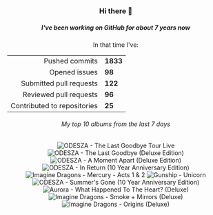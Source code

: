 <div align="center">
  <h3>Hi there 👋</h3>
  <h5>I've been working on GitHub for about 7 years now</h5>
  <p>In that time I've:</p>
  <table>
    <tr>
      <td align="right">Pushed commits</td>
      <td><strong>1833</strong></td>
    </tr>
    <tr>
      <td align="right">Opened issues</td>
      <td><strong>98</strong></td>
    </tr>
    <tr>
      <td align="right">Submitted pull requests</td>
      <td><strong>122</strong></td>
    </tr>
    <tr>
      <td align="right">Reviewed pull requests</td>
      <td><strong>96</strong></td>
    </tr>
    <tr>
      <td align="right">Contributed to repositories</td>
      <td><strong>25</strong></td>
    </tr>
  </table>

</div>
<!-- [![GitHub Streak](https://streak-stats.demolab.com?user=darynwhite&theme=dark&hide_border=true&date_format=%5BY.%5Dn.j&background=45%2C192ED0%2C000000)](https://git.io/streak-stats) -->

<div align="center">
  <h6>My top 10 albums from the last 7 days</h6>
</div>


<!-- lastfm -->
<p align="center"><img src="https://lastfm.freetls.fastly.net/i/u/64s/c9add86eac5aa56f7e36f916e4095380.gif" title="ODESZA - The Last Goodbye Tour Live"> <img src="https://lastfm.freetls.fastly.net/i/u/64s/7ade51bd6cd0175a05549e68a04bea54.jpg" title="ODESZA - The Last Goodbye (Deluxe Edition)"> <img src="https://lastfm.freetls.fastly.net/i/u/64s/3a732f7dd6ddc9f50e84c97875b6192c.jpg" title="ODESZA - A Moment Apart (Deluxe Edition)"> <img src="https://lastfm.freetls.fastly.net/i/u/64s/d4ae381d45f9fc9ac7e687e33178a93b.jpg" title="ODESZA - In Return (10 Year Anniversary Edition)"> <img src="https://lastfm.freetls.fastly.net/i/u/64s/0553855155afbee981f9e460021522c5.jpg" title="Imagine Dragons - Mercury - Acts 1 & 2"> <img src="https://lastfm.freetls.fastly.net/i/u/64s/d8c69121d829c66b65e6003a5d4415f8.jpg" title="Gunship - Unicorn"> <img src="https://lastfm.freetls.fastly.net/i/u/64s/a8816946dc53e5400bda5c0bb1ee487a.jpg" title="ODESZA - Summer's Gone (10 Year Anniversary Edition)"> <img src="https://lastfm.freetls.fastly.net/i/u/64s/01c483a1301b672919acc6e924c91ff6.jpg" title="Aurora - What Happened To The Heart? (Deluxe)"> <img src="https://lastfm.freetls.fastly.net/i/u/64s/b938f19d58317fbc311d641a93e5289f.jpg" title="Imagine Dragons - Smoke + Mirrors (Deluxe)"> <img src="https://lastfm.freetls.fastly.net/i/u/64s/22fae11f52714165e3efeca3c14084ea.jpg" title="Imagine Dragons - Origins (Deluxe)"> </p>
